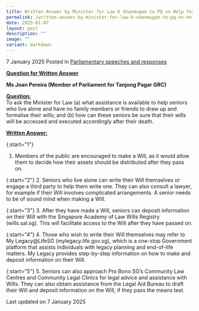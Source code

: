 ```yaml
---
title: Written Answer by Minister for Law K Shanmugam to PQ on Help for Wills
permalink: /written-answer-by-minister-for-law-k-shanmugam-to-pq-on-help-for-wills/
date: 2025-01-07
layout: post
description: ""
image: ""
variant: markdown
---
```

7 January 2025 Posted in [Parliamentary speeches and responses](/news/parliamentary-speeches) 

<b><u>Question for Written Answer</u></b>

<b>Ms Joan Pereira (Member of Parliament for Tanjong Pagar GRC)</b>

<b><u>Question:</u></b>
<br>To ask the Minister for Law (a) what assistance is available to help seniors who live alone and have no family members or friends to draw up and formalise their wills; and (b) how can these seniors be sure that their wills will be accessed and executed accordingly after their death.

<b><u>Written Answer:</u></b>

{:start="1"}
1.	Members of the public are encouraged to make a Will, as it would allow them to decide how their assets should be distributed after they pass on.

{:start="2"}
2. Seniors who live alone can write their Will themselves or engage a third party to help them write one. They can also consult a lawyer, for example if their Will involves complicated arrangements. A senior needs to be of sound mind when making a Will.

{:start="3"}
3. After they have made a Will, seniors can deposit information on their Will with the Singapore Academy of Law Wills Registry (wills.sal.sg). This will facilitate access to the Will after they have passed on. 

{:start="4"}
4. Those who wish to write their Will themselves may refer to My Legacy@LifeSG (mylegacy.life.gov.sg), which is a one-stop Government platform that assists individuals with legacy planning and end-of-life matters. My Legacy provides step-by-step information on how to make and deposit information on their Will.

{:start="5"}
5. Seniors can also approach Pro Bono SG’s Community Law Centres and Community Legal Clinics for legal advice and assistance with Wills. They can also obtain assistance from the Legal Aid Bureau to draft their Will and deposit information on the Will, if they pass the means test.


<p></p><p></p><p class="right-side-updated">Last updated on 7 January 2025</p>